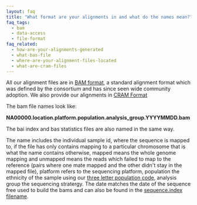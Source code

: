 ```yaml
---
layout: faq
title: "What format are your alignments in and what do the names mean?"
faq_tags:
  - bam
  - data-access
  - file-format
faq_related:
  - how-are-your-alignments-generated
  - what-bas-file
  - where-are-your-alignment-files-located
  - what-are-cram-files
---
```

                    
All our alignment files are in [BAM format](http://samtools.sourceforge.net/), a standard alignment format which was defined by the consortium and has since seen wide community adoption. We also provide our alignments in [CRAM Format](http://www.ebi.ac.uk/ena/about/cram_toolkit)

The bam file names look like:

**NA00000.location.platform.population.analysis_group.YYYYMMDD.bam**

The bai index and bas statistics files are also named in the same way.

The name includes the individual sample id, where the sequence is mapped to, if the file has only contains mapping to a particular chromosome that is what the name contains otherwise, mapped means the whole genome mapping and unmapped means the reads which failed to map to the reference (pairs where one mate mapped and the other didn't stay in the mapped file), platform refers to the sequencing platform, population the ethnicity of the sample using our [three letter population code](ftp://ftp.1000genomes.ebi.ac.uk/vol1/ftp/README.populations), analysis group the sequencing stratergy. The date matches the date of the sequence free used to build the bams and can also be found in the [sequence.index filename](ftp://ftp.1000genomes.ebi.ac.uk/vol1/ftp/README.sequence_data).
